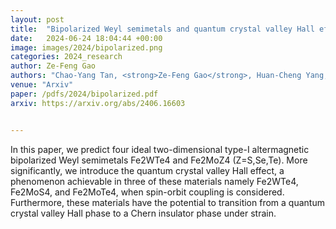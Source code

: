 ```yaml
---
layout: post
title:  "Bipolarized Weyl semimetals and quantum crystal valley Hall effect in two-dimensional altermagnetic materials"
date:   2024-06-24 18:04:44 +00:00
image: images/2024/bipolarized.png
categories: 2024_research
author: Ze-Feng Gao
authors: "Chao-Yang Tan, <strong>Ze-Feng Gao</strong>, Huan-Cheng Yang, Kai Liu, Peng-Jie Guo, Zhong-Yi Lu"
venue: "Arxiv"
paper: /pdfs/2024/bipolarized.pdf
arxiv: https://arxiv.org/abs/2406.16603


---
```

In this paper, we predict four ideal two-dimensional type-I altermagnetic bipolarized Weyl semimetals Fe2WTe4 and Fe2MoZ4 (Z=S,Se,Te). More significantly, we introduce the quantum crystal valley Hall effect, a phenomenon achievable in three of these materials namely Fe2WTe4, Fe2MoS4, and Fe2MoTe4, when spin-orbit coupling is considered. Furthermore, these materials have the potential to transition from a quantum crystal valley Hall phase to a Chern insulator phase under strain.